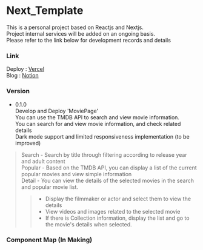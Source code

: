 # Next_Template
This is a personal project based on Reactjs and Nextjs.<br>
Project internal services will be added on an ongoing basis.<br>
Please refer to the link below for development records and details
### Link
Deploy : [Vercel](https://next-template-alpha-ten.vercel.app) <br>
Blog : [Notion](https://nervous-piper-af7.notion.site/39217964f90746028a396f2829fed6a2?v=ee8667e0578548e4b05ed1fbe4af0bd8&p=631cae7ca1084844b5405a4bc3230baf&pm=c)
### Version
- 0.1.0 <br>
Develop and Deploy 'MoviePage' <br>
You can use the TMDB API to search and view movie information. <br>
You can search for and view movie information, and check related details <br>
Dark mode support and limited responsiveness implementation (to be improved) <br>
> Search - Search by title through filtering according to release year and adult content <br>
> Popular - Based on the TMDB API, you can display a list of the current popular movies and view simple information <br>
> Detail - You can view the details of the selected movies in the search and popular movie list. <br>
>> - Display the filmmaker or actor and select them to view the details <br>
>> - View videos and images related to the selected movie <br>
>> - If there is Collection information, display the list and go to the movie's details when selected.



### Component Map (In Making)
